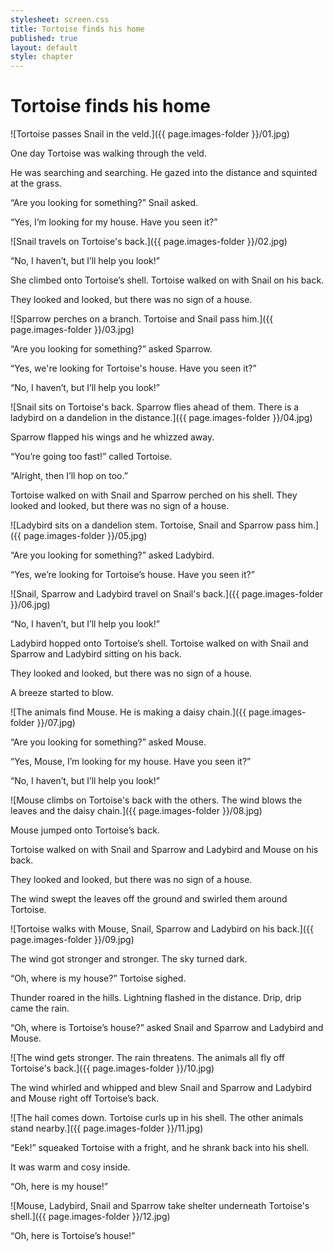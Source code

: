 ```yaml
---
stylesheet: screen.css
title: Tortoise finds his home
published: true
layout: default
style: chapter
---
```


# Tortoise finds his home

![Tortoise passes Snail in the veld.]({{ page.images-folder }}/01.jpg)

One day Tortoise was walking through the veld. 

He was searching and searching. He gazed into the distance and squinted at the grass.

“Are you looking for something?” Snail asked.

“Yes, I’m looking for my house. Have you seen it?”

![Snail travels on Tortoise's back.]({{ page.images-folder }}/02.jpg)

“No, I haven’t, but I’ll help you look!”

She climbed onto Tortoise’s shell. Tortoise walked on with Snail on his back. 

They looked and looked, but there was no sign of a house. 

![Sparrow perches on a branch. Tortoise and Snail pass him.]({{ page.images-folder }}/03.jpg)


“Are you looking for something?” asked Sparrow.

“Yes, we're looking for Tortoise's house. Have you seen it?”

“No, I haven’t, but I’ll help you look!”

![Snail sits on Tortoise's back. Sparrow flies ahead of them. There is a ladybird on a dandelion in the distance.]({{ page.images-folder }}/04.jpg)

Sparrow flapped his wings and he whizzed away.

“You’re going too fast!” called Tortoise.

“Alright, then I’ll hop on too.”

Tortoise walked on with Snail and Sparrow perched on his shell. They looked and looked, but there was no sign of a house.

![Ladybird sits on a dandelion stem. Tortoise, Snail and Sparrow pass him.]({{ page.images-folder }}/05.jpg)

“Are you looking for something?” asked Ladybird.

“Yes, we’re looking for Tortoise’s house. Have you seen it?”

![Snail, Sparrow and Ladybird travel on Snail's back.]({{ page.images-folder }}/06.jpg)

“No, I haven’t, but I’ll help you look!”

Ladybird hopped onto Tortoise’s shell. Tortoise walked on with Snail and Sparrow and Ladybird sitting on his back.

They looked and looked, but there was no sign of a house. 

A breeze started to blow.

![The animals find Mouse. He is making a daisy chain.]({{ page.images-folder }}/07.jpg)

“Are you looking for something?” asked Mouse.

“Yes, Mouse, I’m looking for my house. Have you seen it?”

“No, I haven’t, but I’ll help you look!”


![Mouse climbs on Tortoise's back with the others. The wind blows the leaves and the daisy chain.]({{ page.images-folder }}/08.jpg)

Mouse jumped onto Tortoise’s back.

Tortoise walked on with Snail and Sparrow and Ladybird and Mouse on his back. 

They looked and looked, but there was no sign of a house. 

The wind swept the leaves off the ground and swirled them around Tortoise.

![Tortoise walks with Mouse, Snail, Sparrow and Ladybird on his back.]({{ page.images-folder }}/09.jpg)

The wind got stronger and stronger. The sky turned dark.

“Oh, where is my house?” Tortoise sighed.

Thunder roared in the hills. Lightning flashed in the distance. Drip, drip came the rain.

“Oh, where is Tortoise’s house?” asked Snail and Sparrow and Ladybird and Mouse.


![The wind gets stronger. The rain threatens. The animals all fly off Tortoise's back.]({{ page.images-folder }}/10.jpg)

The wind whirled and whipped and blew Snail and Sparrow and Ladybird and Mouse right off Tortoise’s back.

![The hail comes down. Tortoise curls up in his shell. The other animals stand nearby.]({{ page.images-folder }}/11.jpg)

“Eek!” squeaked Tortoise with a fright, and he shrank back into his shell. 

It was warm and cosy inside.

“Oh, here is my house!”

![Mouse, Ladybird, Snail and Sparrow take shelter underneath Tortoise's shell.]({{ page.images-folder }}/12.jpg)

“Oh, here is Tortoise’s house!”
